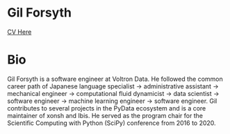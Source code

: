 # Gil Forsyth

[CV Here](https://github.com/gforsyth/cv/blob/main/gforsyth-cv.pdf)

# Bio

Gil Forsyth is a software engineer at Voltron Data. He followed the common career path of 
Japanese language specialist -> administrative assistant -> mechanical engineer -> 
computational fluid dynamicist -> data scientist -> software engineer -> 
machine learning engineer -> software engineer.
Gil contributes to several projects in the PyData ecosystem and is a core maintainer 
of xonsh and Ibis. He served as the program chair for the 
Scientific Computing with Python (SciPy) conference from 2016 to 2020.

